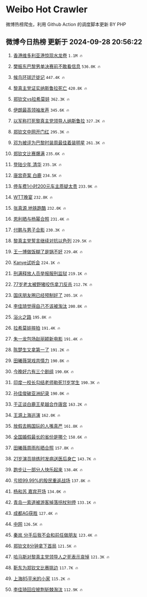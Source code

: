 # Weibo Hot Crawler 



微博热榜爬虫，利用 Github Action 的调度脚本更新 BY PHP 


## 微博今日热榜 更新于 2024-09-28 20:56:22 
1. [香港维多利亚港惊现水龙卷](https://s.weibo.com/weibo?q=%23%E9%A6%99%E6%B8%AF%E7%BB%B4%E5%A4%9A%E5%88%A9%E4%BA%9A%E6%B8%AF%E6%83%8A%E7%8E%B0%E6%B0%B4%E9%BE%99%E5%8D%B7%23&t=31&band_rank=1&Refer=top) `1.1M 🔥` 

1. [樊振东巴黎男单决赛前不敢看信息](https://s.weibo.com/weibo?q=%23%E6%A8%8A%E6%8C%AF%E4%B8%9C%E5%B7%B4%E9%BB%8E%E7%94%B7%E5%8D%95%E5%86%B3%E8%B5%9B%E5%89%8D%E4%B8%8D%E6%95%A2%E7%9C%8B%E4%BF%A1%E6%81%AF%23&t=31&band_rank=2&Refer=top) `536.0K 🔥` 

1. [候鸟环球迁徙记](https://s.weibo.com/weibo?q=%23%E5%80%99%E9%B8%9F%E7%8E%AF%E7%90%83%E8%BF%81%E5%BE%99%E8%AE%B0%23&t=31&band_rank=3&Refer=top) `447.4K 🔥` 

1. [黎真主党证实纳斯鲁拉死亡](https://s.weibo.com/weibo?q=%23%E9%BB%8E%E7%9C%9F%E4%B8%BB%E5%85%9A%E8%AF%81%E5%AE%9E%E7%BA%B3%E6%96%AF%E9%B2%81%E6%8B%89%E6%AD%BB%E4%BA%A1%23&t=31&band_rank=4&Refer=top) `420.8K 🔥` 

1. [郑钦文vs拉希莫娃](https://s.weibo.com/weibo?q=%23%E9%83%91%E9%92%A6%E6%96%87vs%E6%8B%89%E5%B8%8C%E8%8E%AB%E5%A8%83%23&t=31&band_rank=5&Refer=top) `362.3K 🔥` 

1. [伊朗最高领袖发声](https://s.weibo.com/weibo?q=%23%E4%BC%8A%E6%9C%97%E6%9C%80%E9%AB%98%E9%A2%86%E8%A2%96%E5%8F%91%E5%A3%B0%23&t=31&band_rank=6&Refer=top) `345.6K 🔥` 

1. [以军称打死黎真主党领导人纳斯鲁拉](https://s.weibo.com/weibo?q=%23%E4%BB%A5%E5%86%9B%E7%A7%B0%E6%89%93%E6%AD%BB%E9%BB%8E%E7%9C%9F%E4%B8%BB%E5%85%9A%E9%A2%86%E5%AF%BC%E4%BA%BA%E7%BA%B3%E6%96%AF%E9%B2%81%E6%8B%89%23&t=31&band_rank=7&Refer=top) `327.2K 🔥` 

1. [郑钦文中网开门红](https://s.weibo.com/weibo?q=%23%E9%83%91%E9%92%A6%E6%96%87%E4%B8%AD%E7%BD%91%E5%BC%80%E9%97%A8%E7%BA%A2%23&t=31&band_rank=8&Refer=top) `295.3K 🔥` 

1. [邓为被评为巴黎时装周最佳着装明星](https://s.weibo.com/weibo?q=%23%E9%82%93%E4%B8%BA%E8%A2%AB%E8%AF%84%E4%B8%BA%E5%B7%B4%E9%BB%8E%E6%97%B6%E8%A3%85%E5%91%A8%E6%9C%80%E4%BD%B3%E7%9D%80%E8%A3%85%E6%98%8E%E6%98%9F%23&t=31&band_rank=9&Refer=top) `261.3K 🔥` 

1. [郑钦文比赛爆满](https://s.weibo.com/weibo?q=%23%E9%83%91%E9%92%A6%E6%96%87%E6%AF%94%E8%B5%9B%E7%88%86%E6%BB%A1%23&t=31&band_rank=10&Refer=top) `235.6K 🔥` 

1. [登陆少年 清华](https://s.weibo.com/weibo?q=%E7%99%BB%E9%99%86%E5%B0%91%E5%B9%B4%20%E6%B8%85%E5%8D%8E&t=31&band_rank=11&Refer=top) `235.1K 🔥` 

1. [唐宫奇案 白鹿](https://s.weibo.com/weibo?q=%E5%94%90%E5%AE%AB%E5%A5%87%E6%A1%88%20%E7%99%BD%E9%B9%BF&t=31&band_rank=12&Refer=top) `234.5K 🔥` 

1. [停车费1小时200元车主质疑太贵](https://s.weibo.com/weibo?q=%23%E5%81%9C%E8%BD%A6%E8%B4%B91%E5%B0%8F%E6%97%B6200%E5%85%83%E8%BD%A6%E4%B8%BB%E8%B4%A8%E7%96%91%E5%A4%AA%E8%B4%B5%23&t=31&band_rank=13&Refer=top) `233.9K 🔥` 

1. [WTT晚宴](https://s.weibo.com/weibo?q=WTT%E6%99%9A%E5%AE%B4&t=31&band_rank=14&Refer=top) `232.8K 🔥` 

1. [张真源 地铁跑酷](https://s.weibo.com/weibo?q=%E5%BC%A0%E7%9C%9F%E6%BA%90%20%E5%9C%B0%E9%93%81%E8%B7%91%E9%85%B7&t=31&band_rank=15&Refer=top) `232.0K 🔥` 

1. [恩利晒与杨幂合照](https://s.weibo.com/weibo?q=%23%E6%81%A9%E5%88%A9%E6%99%92%E4%B8%8E%E6%9D%A8%E5%B9%82%E5%90%88%E7%85%A7%23&t=31&band_rank=16&Refer=top) `231.4K 🔥` 

1. [付鹏与男子合影](https://s.weibo.com/weibo?q=%23%E4%BB%98%E9%B9%8F%E4%B8%8E%E7%94%B7%E5%AD%90%E5%90%88%E5%BD%B1%23&t=31&band_rank=17&Refer=top) `230.3K 🔥` 

1. [黎真主党誓言继续对抗以色列](https://s.weibo.com/weibo?q=%23%E9%BB%8E%E7%9C%9F%E4%B8%BB%E5%85%9A%E8%AA%93%E8%A8%80%E7%BB%A7%E7%BB%AD%E5%AF%B9%E6%8A%97%E4%BB%A5%E8%89%B2%E5%88%97%23&t=31&band_rank=18&Refer=top) `229.5K 🔥` 

1. [王一博做饭糊了是锅不好](https://s.weibo.com/weibo?q=%23%E7%8E%8B%E4%B8%80%E5%8D%9A%E5%81%9A%E9%A5%AD%E7%B3%8A%E4%BA%86%E6%98%AF%E9%94%85%E4%B8%8D%E5%A5%BD%23&t=31&band_rank=19&Refer=top) `229.4K 🔥` 

1. [Kanye试听会](https://s.weibo.com/weibo?q=Kanye%E8%AF%95%E5%90%AC%E4%BC%9A&t=31&band_rank=20&Refer=top) `224.1K 🔥` 

1. [刑满释放人员举报服刑监狱](https://s.weibo.com/weibo?q=%23%E5%88%91%E6%BB%A1%E9%87%8A%E6%94%BE%E4%BA%BA%E5%91%98%E4%B8%BE%E6%8A%A5%E6%9C%8D%E5%88%91%E7%9B%91%E7%8B%B1%23&t=31&band_rank=21&Refer=top) `219.1K 🔥` 

1. [77岁老太被野猪咬伤拿刀反杀](https://s.weibo.com/weibo?q=%2377%E5%B2%81%E8%80%81%E5%A4%AA%E8%A2%AB%E9%87%8E%E7%8C%AA%E5%92%AC%E4%BC%A4%E6%8B%BF%E5%88%80%E5%8F%8D%E6%9D%80%23&t=31&band_rank=22&Refer=top) `212.7K 🔥` 

1. [国庆朋友圈已经预制好了](https://s.weibo.com/weibo?q=%E5%9B%BD%E5%BA%86%E6%9C%8B%E5%8F%8B%E5%9C%88%E5%B7%B2%E7%BB%8F%E9%A2%84%E5%88%B6%E5%A5%BD%E4%BA%86&t=31&band_rank=23&Refer=top) `205.1K 🔥` 

1. [李佳琦觉得自己不该被淘汰](https://s.weibo.com/weibo?q=%23%E6%9D%8E%E4%BD%B3%E7%90%A6%E8%A7%89%E5%BE%97%E8%87%AA%E5%B7%B1%E4%B8%8D%E8%AF%A5%E8%A2%AB%E6%B7%98%E6%B1%B0%23&t=31&band_rank=24&Refer=top) `200.8K 🔥` 

1. [浴火之路](https://s.weibo.com/weibo?q=%E6%B5%B4%E7%81%AB%E4%B9%8B%E8%B7%AF&t=31&band_rank=25&Refer=top) `195.8K 🔥` 

1. [拉希莫娃摔拍](https://s.weibo.com/weibo?q=%23%E6%8B%89%E5%B8%8C%E8%8E%AB%E5%A8%83%E6%91%94%E6%8B%8D%23&t=31&band_rank=26&Refer=top) `191.4K 🔥` 

1. [朱一龙包场赵丽颖新电影](https://s.weibo.com/weibo?q=%23%E6%9C%B1%E4%B8%80%E9%BE%99%E5%8C%85%E5%9C%BA%E8%B5%B5%E4%B8%BD%E9%A2%96%E6%96%B0%E7%94%B5%E5%BD%B1%23&t=31&band_rank=27&Refer=top) `191.4K 🔥` 

1. [陈楚生又拿第一了](https://s.weibo.com/weibo?q=%E9%99%88%E6%A5%9A%E7%94%9F%E5%8F%88%E6%8B%BF%E7%AC%AC%E4%B8%80%E4%BA%86&t=31&band_rank=28&Refer=top) `191.2K 🔥` 

1. [田曦薇哭戏共情力](https://s.weibo.com/weibo?q=%E7%94%B0%E6%9B%A6%E8%96%87%E5%93%AD%E6%88%8F%E5%85%B1%E6%83%85%E5%8A%9B&t=31&band_rank=29&Refer=top) `190.8K 🔥` 

1. [今晚好六有三个剧组](https://s.weibo.com/weibo?q=%E4%BB%8A%E6%99%9A%E5%A5%BD%E5%85%AD%E6%9C%89%E4%B8%89%E4%B8%AA%E5%89%A7%E7%BB%84&t=31&band_rank=30&Refer=top) `190.6K 🔥` 

1. [印度一校长勾结老师勒死11岁学生](https://s.weibo.com/weibo?q=%23%E5%8D%B0%E5%BA%A6%E4%B8%80%E6%A0%A1%E9%95%BF%E5%8B%BE%E7%BB%93%E8%80%81%E5%B8%88%E5%8B%92%E6%AD%BB11%E5%B2%81%E5%AD%A6%E7%94%9F%23&t=31&band_rank=31&Refer=top) `190.3K 🔥` 

1. [孙佳俊破亚洲纪录](https://s.weibo.com/weibo?q=%E5%AD%99%E4%BD%B3%E4%BF%8A%E7%A0%B4%E4%BA%9A%E6%B4%B2%E7%BA%AA%E5%BD%95&t=31&band_rank=32&Refer=top) `190.0K 🔥` 

1. [于正谈白鹿王星越合作唐宫](https://s.weibo.com/weibo?q=%E4%BA%8E%E6%AD%A3%E8%B0%88%E7%99%BD%E9%B9%BF%E7%8E%8B%E6%98%9F%E8%B6%8A%E5%90%88%E4%BD%9C%E5%94%90%E5%AE%AB&t=31&band_rank=33&Refer=top) `163.2K 🔥` 

1. [王源上海巡演](https://s.weibo.com/weibo?q=%E7%8E%8B%E6%BA%90%E4%B8%8A%E6%B5%B7%E5%B7%A1%E6%BC%94&t=31&band_rank=34&Refer=top) `162.0K 🔥` 

1. [放假去韩国玩的人嘴真严](https://s.weibo.com/weibo?q=%23%E6%94%BE%E5%81%87%E5%8E%BB%E9%9F%A9%E5%9B%BD%E7%8E%A9%E7%9A%84%E4%BA%BA%E5%98%B4%E7%9C%9F%E4%B8%A5%23&t=31&band_rank=35&Refer=top) `161.8K 🔥` 

1. [全国婚假最长的省份是哪个](https://s.weibo.com/weibo?q=%23%E5%85%A8%E5%9B%BD%E5%A9%9A%E5%81%87%E6%9C%80%E9%95%BF%E7%9A%84%E7%9C%81%E4%BB%BD%E6%98%AF%E5%93%AA%E4%B8%AA%23&t=31&band_rank=36&Refer=top) `158.6K 🔥` 

1. [田曦薇周雨彤晒合照](https://s.weibo.com/weibo?q=%23%E7%94%B0%E6%9B%A6%E8%96%87%E5%91%A8%E9%9B%A8%E5%BD%A4%E6%99%92%E5%90%88%E7%85%A7%23&t=31&band_rank=37&Refer=top) `157.8K 🔥` 

1. [21岁演员排练时发病送医后身亡](https://s.weibo.com/weibo?q=%2321%E5%B2%81%E6%BC%94%E5%91%98%E6%8E%92%E7%BB%83%E6%97%B6%E5%8F%91%E7%97%85%E9%80%81%E5%8C%BB%E5%90%8E%E8%BA%AB%E4%BA%A1%23&t=31&band_rank=38&Refer=top) `143.7K 🔥` 

1. [跑步让一部分人快乐起来](https://s.weibo.com/weibo?q=%23%E8%B7%91%E6%AD%A5%E8%AE%A9%E4%B8%80%E9%83%A8%E5%88%86%E4%BA%BA%E5%BF%AB%E4%B9%90%E8%B5%B7%E6%9D%A5%23&t=31&band_rank=39&Refer=top) `138.4K 🔥` 

1. [亏损99.99%的股民重返战场](https://s.weibo.com/weibo?q=%23%E4%BA%8F%E6%8D%9F99.99%25%E7%9A%84%E8%82%A1%E6%B0%91%E9%87%8D%E8%BF%94%E6%88%98%E5%9C%BA%23&t=31&band_rank=40&Refer=top) `137.8K 🔥` 

1. [杨和苏 嘉宾开场](https://s.weibo.com/weibo?q=%E6%9D%A8%E5%92%8C%E8%8B%8F%20%E5%98%89%E5%AE%BE%E5%BC%80%E5%9C%BA&t=31&band_rank=41&Refer=top) `134.0K 🔥` 

1. [青岛一索道被游客掉落拐杖别停](https://s.weibo.com/weibo?q=%23%E9%9D%92%E5%B2%9B%E4%B8%80%E7%B4%A2%E9%81%93%E8%A2%AB%E6%B8%B8%E5%AE%A2%E6%8E%89%E8%90%BD%E6%8B%90%E6%9D%96%E5%88%AB%E5%81%9C%23&t=31&band_rank=42&Refer=top) `133.1K 🔥` 

1. [成都AG获胜](https://s.weibo.com/weibo?q=%23%E6%88%90%E9%83%BDAG%E8%8E%B7%E8%83%9C%23&t=31&band_rank=43&Refer=top) `127.4K 🔥` 

1. [中网](https://s.weibo.com/weibo?q=%E4%B8%AD%E7%BD%91&t=31&band_rank=44&Refer=top) `126.5K 🔥` 

1. [秦岚 分手后我不会和前任做朋友](https://s.weibo.com/weibo?q=%E7%A7%A6%E5%B2%9A%20%E5%88%86%E6%89%8B%E5%90%8E%E6%88%91%E4%B8%8D%E4%BC%9A%E5%92%8C%E5%89%8D%E4%BB%BB%E5%81%9A%E6%9C%8B%E5%8F%8B&t=31&band_rank=45&Refer=top) `123.4K 🔥` 

1. [郑钦文8分钟拿下首局](https://s.weibo.com/weibo?q=%23%E9%83%91%E9%92%A6%E6%96%878%E5%88%86%E9%92%9F%E6%8B%BF%E4%B8%8B%E9%A6%96%E5%B1%80%23&t=31&band_rank=46&Refer=top) `121.5K 🔥` 

1. [哈马斯对黎真主党领导人之死表示哀悼](https://s.weibo.com/weibo?q=%23%E5%93%88%E9%A9%AC%E6%96%AF%E5%AF%B9%E9%BB%8E%E7%9C%9F%E4%B8%BB%E5%85%9A%E9%A2%86%E5%AF%BC%E4%BA%BA%E4%B9%8B%E6%AD%BB%E8%A1%A8%E7%A4%BA%E5%93%80%E6%82%BC%23&t=31&band_rank=47&Refer=top) `121.3K 🔥` 

1. [靳东为郑钦文比赛挑边](https://s.weibo.com/weibo?q=%23%E9%9D%B3%E4%B8%9C%E4%B8%BA%E9%83%91%E9%92%A6%E6%96%87%E6%AF%94%E8%B5%9B%E6%8C%91%E8%BE%B9%23&t=31&band_rank=48&Refer=top) `117.7K 🔥` 

1. [上海85平米的小家](https://s.weibo.com/weibo?q=%E4%B8%8A%E6%B5%B785%E5%B9%B3%E7%B1%B3%E7%9A%84%E5%B0%8F%E5%AE%B6&t=31&band_rank=49&Refer=top) `115.2K 🔥` 

1. [李佳琦回应披荆斩棘淘汰](https://s.weibo.com/weibo?q=%23%E6%9D%8E%E4%BD%B3%E7%90%A6%E5%9B%9E%E5%BA%94%E6%8A%AB%E8%8D%86%E6%96%A9%E6%A3%98%E6%B7%98%E6%B1%B0%23&t=31&band_rank=50&Refer=top) `112.9K 🔥` 

